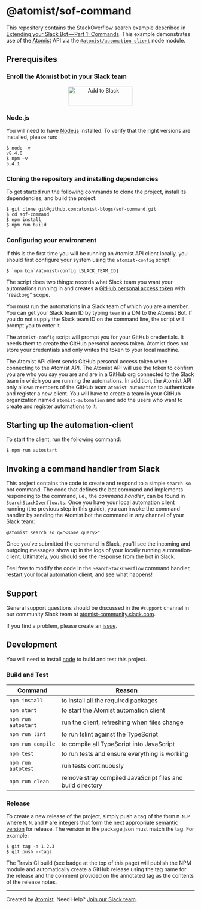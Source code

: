 # @atomist/sof-command

This repository contains the StackOverflow search example described
in [Extending your Slack Bot — Part 1: Commands][blog].  This example
demonstrates use of the [Atomist][atomist] API via
the [`@atomist/automation-client`][client] node module.

[blog]: https://the-composition.com/extending-your-slack-bot-part-1-commands-aaa4dbd47933
[client]: https://github.com/atomist/automation-client-ts (@atomist/automation-client Node Module)

## Prerequisites

### Enroll the Atomist bot in your Slack team

<p align="center">
  <img alt="Add to Slack" height="50" width="174" src="https://platform.slack-edge.com/img/add_to_slack.png" srcset="https://platform.slack-edge.com/img/add_to_slack.png 1x, https://platform.slack-edge.com/img/add_to_slack@2x.png 2x" />
</p>

### Node.js

You will need to have [Node.js][node] installed.  To verify that the
right versions are installed, please run:

```
$ node -v
v8.4.0
$ npm -v
5.4.1
```

[node]: https://nodejs.org/ (Node.js)

### Cloning the repository and installing dependencies

To get started run the following commands to clone the project,
install its dependencies, and build the project:

```
$ git clone git@github.com:atomist-blogs/sof-command.git
$ cd sof-command
$ npm install
$ npm run build
```

### Configuring your environment

If this is the first time you will be running an Atomist API client
locally, you should first configure your system using the
`atomist-config` script:

```
$ `npm bin`/atomist-config [SLACK_TEAM_ID]
```

The script does two things: records what Slack team you want your
automations running in and creates
a [GitHub personal access token][token] with "read:org" scope.

You must run the automations in a Slack team of which you are a
member.  You can get your Slack team ID by typing `team` in a DM to
the Atomist Bot.  If you do not supply the Slack team ID on the
command line, the script will prompt you to enter it.

The `atomist-config` script will prompt you for your GitHub
credentials.  It needs them to create the GitHub personal access
token.  Atomist does not store your credentials and only writes the
token to your local machine.

The Atomist API client sends GitHub personal access token when
connecting to the Atomist API.  The Atomist API will use the token to
confirm you are who you say you are and are in a GitHub org connected
to the Slack team in which you are running the automations.  In
addition, the Atomist API only allows members of the GitHub team
`atomist-automation` to authenticate and register a new client.  You
will have to create a team in your GitHub organization named
`atomist-automation` and add the users who want to create and register
automations to it.

[token]: https://github.com/settings/tokens (GitHub Personal Access Tokens)

## Starting up the automation-client

To start the client, run the following command:

```
$ npm run autostart
```

## Invoking a command handler from Slack

This project contains the code to create and respond to a simple
`search so` bot command.  The code that defines the bot command and
implements responding to the command, i.e., the _command handler_, can
be found in [`SearchStackOverflow.ts`][search].  Once you have your local
automation client running (the previous step in this guide), you can
invoke the command handler by sending the Atomist bot the command in
any channel of your Slack team:

```
@atomist search so q="<some query>"
```

Once you've submitted the command in Slack, you'll see the incoming
and outgoing messages show up in the logs of your locally running
automation-client.  Ultimately, you should see the response from the
bot in Slack.

[search]: https://github.com/atomist-blogs/sof-command/blob/master/src/commands/SearchStackOverflow.ts (SearchStackOverflow Command Handler)

Feel free to modify the code in the `SearchStackOverflow` command handler,
restart your local automation client, and see what happens!

## Support

General support questions should be discussed in the `#support`
channel in our community Slack team
at [atomist-community.slack.com][slack].

If you find a problem, please create an [issue][].

[issue]: https://github.com/atomist/sof-command/issues

## Development

You will need to install [node][] to build and test this project.

### Build and Test

Command | Reason
------- | ------
`npm install` | to install all the required packages
`npm start` | to start the Atomist automation client
`npm run autostart` | run the client, refreshing when files change
`npm run lint` | to run tslint against the TypeScript
`npm run compile` | to compile all TypeScript into JavaScript
`npm test` | to run tests and ensure everything is working
`npm run autotest` | run tests continuously
`npm run clean` | remove stray compiled JavaScript files and build directory

### Release

To create a new release of the project, simply push a tag of the form
`M.N.P` where `M`, `N`, and `P` are integers that form the next
appropriate [semantic version][semver] for release.  The version in
the package.json must match the tag.  For example:

[semver]: http://semver.org

```
$ git tag -a 1.2.3
$ git push --tags
```

The Travis CI build (see badge at the top of this page) will publish
the NPM module and automatically create a GitHub release using the tag
name for the release and the comment provided on the annotated tag as
the contents of the release notes.

---

Created by [Atomist][atomist].
Need Help?  [Join our Slack team][slack].

[atomist]: https://www.atomist.com/
[slack]: https://join.atomist.com
